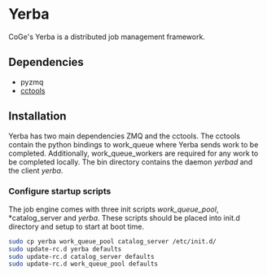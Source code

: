 Yerba
=====

CoGe's Yerba is a distributed job management framework.

Dependencies
------------

 * pyzmq
 * [cctools](http://www3.nd.edu/~ccl/software/download.shtml)

Installation
------------

Yerba has two main dependencies ZMQ and the cctools. The cctools contain the
python bindings to work_queue where Yerba sends work to be completed.
Additionally, work_queue_workers are required for any work to be completed
locally. The bin directory contains the daemon _yerbad_ and the client _yerba_.

### Configure startup scripts
The job engine comes with three init scripts *work_queue_pool*, *catalog_server
 and *yerba*. These scripts should be placed into init.d
directory and setup to start at boot time.

```bash
sudo cp yerba work_queue_pool catalog_server /etc/init.d/
sudo update-rc.d yerba defaults
sudo update-rc.d catalog_server defaults
sudo update-rc.d work_queue_pool defaults
```
